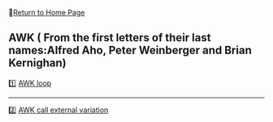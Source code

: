 :hotel:[Return to Home Page](https://github.com/geophydog/geophydog.github.io)  

## AWK ( From the first letters of their last names:Alfred Aho, Peter Weinberger and Brian Kernighan)
:one: [AWK loop](https://github.com/geophydog/AWK/blob/master/awk-loop.md)  

***

:two: [AWK call external variation](https://github.com/geophydog/AWK/blob/master/Call-external-variation.md)
